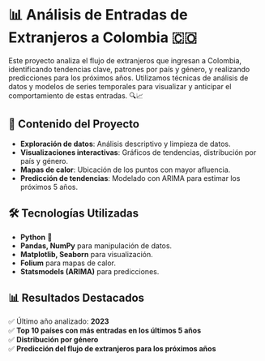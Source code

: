 # 📊 Análisis de Entradas de Extranjeros a Colombia 🇨🇴

Este proyecto analiza el flujo de extranjeros que ingresan a Colombia, identificando tendencias clave, patrones por país y género, y realizando predicciones para los próximos años. Utilizamos técnicas de análisis de datos y modelos de series temporales para visualizar y anticipar el comportamiento de estas entradas. 🔍📈  

## 📂 Contenido del Proyecto  
- **Exploración de datos**: Análisis descriptivo y limpieza de datos.  
- **Visualizaciones interactivas**: Gráficos de tendencias, distribución por país y género.  
- **Mapas de calor**: Ubicación de los puntos con mayor afluencia.  
- **Predicción de tendencias**: Modelado con ARIMA para estimar los próximos 5 años.  

## 🛠️ Tecnologías Utilizadas  
- **Python** 🐍  
- **Pandas, NumPy** para manipulación de datos.  
- **Matplotlib, Seaborn** para visualización.  
- **Folium** para mapas de calor.  
- **Statsmodels (ARIMA)** para predicciones.  

## 📊 Resultados Destacados  
✅ Último año analizado: **2023**  
✅ **Top 10 países con más entradas en los últimos 5 años**  
✅ **Distribución por género**  
✅ **Predicción del flujo de extranjeros para los próximos años**  
